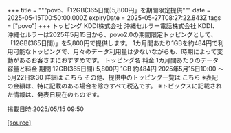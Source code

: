 +++
title = """povo、「12GB(365日間)5,800円」を期間限定提供"""
date = 2025-05-15T00:50:00.000Z
expiryDate = 2025-05-27T08:27:22.843Z
tags = ["povo"]
+++
トッピング KDDI株式会社 沖縄セルラー電話株式会社 KDDI、沖縄セルラーは2025年5月15日から、povo2.0の期間限定トッピングとして、「12GB(365日間)」を5,800円で提供します。 1カ月間あたり1GBを約484円で利用可能なトッピングで、月々のデータ利用量は少ないながらも、時期によって変動があるお客さまにおすすめです。 トッピング名 料金 1カ月間あたりのデータ容量と料金 期間 12GB(365日間) 5,800円 1GB 約484円 2025年5月15日10:00 ～5月22日9:30 詳細は こちら その他、提供中のトッピング一覧は こちら ※表記の金額は、特に記載のある場合を除きすべて税込です。 ※トピックスに記載された情報は、発表日現在のものです。

掲載日時:2025/05/15 09:50

[[source]](https://povo.jp/news/newsrelease/20250515_01/)

